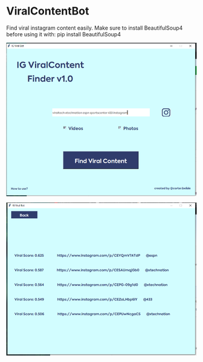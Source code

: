 # ViralContentBot
Find viral instagram content easily.
Make sure to install BeautifulSoup4 before using it with:
pip install BeautifulSoup4


![alt text](https://github.com/Carter4502/ViralContentBot/blob/master/homepage.PNG?raw=true)


![alt text](https://github.com/Carter4502/ViralContentBot/blob/master/results.PNG?raw=true)
